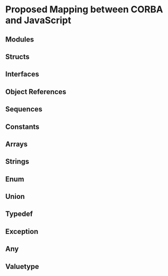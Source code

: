 Proposed Mapping between CORBA and JavaScript
=============================================

Modules
-------

Structs
-------

Interfaces
----------

Object References
-----------------

Sequences
---------

Constants
---------

Arrays
------

Strings
-------

Enum
----

Union
-----

Typedef
-------

Exception
---------

Any
---

Valuetype
---------